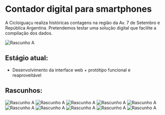 # Contador digital para smartphones

A Cicloiguaçu realiza históricas contagens na região da Av. 7 de Setembro e República Argentina.
Pretendemos testar uma solução digital que facilite a compilação dos dados.

![Rascunho A](docs/20.png)


## Estágio atual:
- Desenvolvimento da interface web + protótipo funcional e reaproveitável

## Rascunhos:
![Rascunho A](docs/30.png)
![Rascunho A](docs/31.png)
![Rascunho A](docs/23.png)
![Rascunho A](docs/22.png)
![Rascunho A](docs/15.png)
![Rascunho A](docs/01.png)
![Rascunho A](docs/02.png)
![Rascunho A](docs/03.png)
![Rascunho A](docs/04.png)
![Rascunho A](docs/002-gen.png)
